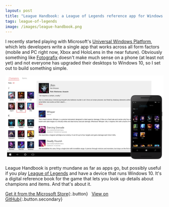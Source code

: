 ```yaml
---
layout: post
title: "League Handbook: a League of Legends reference app for Windows 10"
tags: league-of-legends
image: /images/league-handbook.png
---
```


I recently started playing with Microsoft's [Universal Windows Platform](https://en.wikipedia.org/wiki/Universal_Windows_Platform), which lets developers write a single app that works across all form factors (mobile and PC right now, Xbox and HoloLens in the near future). Obviously something like [Fotografix](/fotografix/) doesn't make much sense on a phone (at least not yet) and not everyone has upgraded their desktops to Windows 10, so I set out to build something simple.

![Screenshot](/images/league-handbook.png)

League Handbook is pretty mundane as far as apps go, but possibly useful if you play [League of Legends](https://www.leagueoflegends.com/) and have a device that runs Windows 10. It's a digital reference book for the game that lets you look up details about champions and items. And that's about it.

[Get it from the Microsoft Store](https://www.microsoft.com/store/apps/9nblggh4w464?cid=website){:.button}
&nbsp;
[View on GitHub](https://github.com/lmadhavan/lol-handbook){:.button.secondary}
